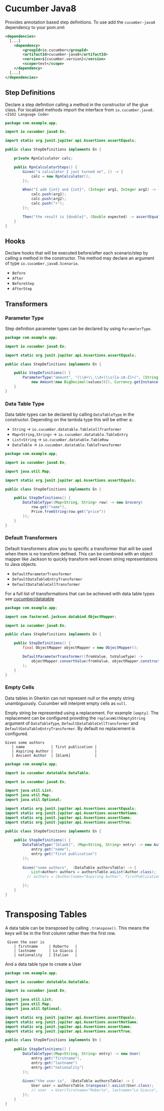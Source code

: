 Cucumber Java8
==============

Provides annotation based step definitions. To use add the `cucumber-java8` dependency to your pom.xml:

```xml
<dependencies>
  [...]
    <dependency>
        <groupId>io.cucumber</groupId>
        <artifactId>cucumber-java8</artifactId>
        <version>${cucumber.version}</version>
        <scope>test</scope>
    </dependency>
  [...]
</dependencies>
```

## Step Definitions

Declare a step definition calling a method in the constructor of the glue class.
For localized methods import the interface from `io.cucumber.java8.<ISO2 Language Code>`

```java
package com.example.app;

import io.cucumber.java8.En;

import static org.junit.jupiter.api.Assertions.assertEquals;

public class StepDefinitions implements En {

    private RpnCalculator calc;

    public RpnCalculatorSteps() {
        Given("a calculator I just turned on", () -> {
            calc = new RpnCalculator();
        });

        When("I add {int} and {int}", (Integer arg1, Integer arg2) -> {
            calc.push(arg1);
            calc.push(arg2);
            calc.push("+");
        });

        Then("the result is {double}", (Double expected) -> assertEquals(expected, calc.value()));
    }
}
```

## Hooks

Declare hooks that will be executed before/after each scenario/step by calling a
method in the constructor. The method may declare an argument of type `io.cucumber.java8.Scenario`.

 * `Before` 
 * `After`
 * `BeforeStep`
 * `AfterStep`
 
## Transformers 

### Parameter Type

Step definition parameter types can be declared by using `ParameterType`.

```java
package com.example.app;

import io.cucumber.java8.En;

import static org.junit.jupiter.api.Assertions.assertEquals;

public class StepDefinitions implements En {

    public StepDefinitions() {
        ParameterType("amount", "(\\d+\\.\\d+)\\s([a-zA-Z]+)", (String[] values) ->
            new Amount(new BigDecimal(values[0]), Currency.getInstance(values[1])));
    }
}
``` 

### Data Table Type

Data table types can be declared by calling `DataTableType` in the constructor.
Depending on the lambda type this will be either a: 
 * `String` -> `io.cucumber.datatable.TableCellTranformer`
 * `Map<String,String>` -> `io.cucumber.datatable.TableEntry`
 * `List<String` -> `io.cucumber.datatable.TableRow`
 * `DataTable` -> `io.cucumber.datatable.TableTransformer`

```java
package com.example.app;

import io.cucumber.java8.En;

import java.util.Map;

import static org.junit.jupiter.api.Assertions.assertEquals;

public class StepDefinitions implements En {

    public StepDefinitions() {
        DataTableType((Map<String, String> row) -> new Grocery(
            row.get("name"),
            Price.fromString(row.get("price"))
        ));
    }
}
``` 

### Default Transformers

Default transformers allow you to specific a transformer that will be used when
there is no transform defined. This can be combined with an object mapper like
Jackson to quickly transform well known string representations to Java objects.

 * `DefaultParameterTransformer`
 * `DefaultDataTableEntryTransformer`
 * `DefaultDataTableCellTransformer`
 
For a full list of transformations that can be achieved with data table types
see [cucumber/datatable](https://github.com/cucumber/cucumber/tree/master/datatable)
 
```java
package com.example.app;

import com.fasterxml.jackson.databind.ObjectMapper;

import io.cucumber.java8.En;

public class StepDefinitions implements En {

    public StepDefinitions() {
        final ObjectMapper objectMapper = new ObjectMapper();

        DefaultParameterTransformer((fromValue, toValueType) ->
            objectMapper.convertValue(fromValue, objectMapper.constructType(toValueType))
        );
    }
}
``` 

### Empty Cells

Data tables in Gherkin can not represent null or the empty string unambiguously.
Cucumber will interpret empty cells as `null`.

Empty string be represented using a replacement. For example `[empty]`.
The replacement can be configured providing the `replaceWithEmptyString`
argument of `DataTableType`, `DefaultDataTableCellTransformer` and 
`DefaultDataTableEntryTransformer`. By default no replacement is configured. 

```gherkin
Given some authors
   | name            | first publication |
   | Aspiring Author |                   |
   | Ancient Author  | [blank]           |
```

```java
package com.example.app;

import io.cucumber.datatable.DataTable;

import io.cucumber.java8.En;

import java.util.List;
import java.util.Map;
import java.util.Optional;

import static org.junit.jupiter.api.Assertions.assertEquals;
import static org.junit.jupiter.api.Assertions.assertNotSame;
import static org.junit.jupiter.api.Assertions.assertSame;
import static org.junit.jupiter.api.Assertions.assertTrue;

public class StepDefinitions implements En {
    
    public StepDefinitions() {
        DataTableType("[blank]", (Map<String, String> entry) -> new Author(
            entry.get("name"),
            entry.get("first publication")
        ));
    
        Given("some authors",  (DataTable authorsTable) -> {
            List<Author> authors = authorsTable.asList(Author.class);
          // authors = [Author(name="Aspiring Author", firstPublication=null), Author(name="Ancient Author", firstPublication=)]

        });
    }
}
```


# Transposing Tables

A data table can be transposed by calling `.transpose()`. This means the keys
will be in the first column rather then the first row.


```gherkin
 Given the user is
    | firstname	    | Roberto	|
    | lastname	    | Lo Giacco |
    | nationality	| Italian	|
 ```

And a data table type to create a User

```java 
package com.example.app;

import io.cucumber.datatable.DataTable;

import io.cucumber.java8.En;

import java.util.List;
import java.util.Map;
import java.util.Optional;

import static org.junit.jupiter.api.Assertions.assertEquals;
import static org.junit.jupiter.api.Assertions.assertNotSame;
import static org.junit.jupiter.api.Assertions.assertSame;
import static org.junit.jupiter.api.Assertions.assertTrue;

public class StepDefinitions implements En {
    
    public StepDefinitions() {
        DataTableType((Map<String, String> entry) -> new User(
            entry.get("firstname"),
            entry.get("lastname")
            entry.get("nationality")
        ));
    
        Given("the user is",  (DataTable authorsTable) -> {
            User user = authorsTable.transpose().asList(User.class);
            // user  = User(firstname="Roberto", lastname="Lo Giacco", nationality="Italian")
        });
    }
}
```
